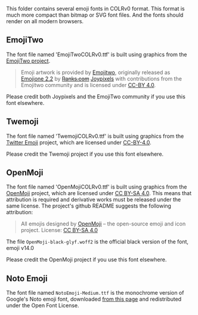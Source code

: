 
This folder contains several emoji fonts in COLRv0 format.
This format is much more compact than bitmap or SVG font files.
And the fonts should render on all modern browsers.


## EmojiTwo

The font file named 'EmojiTwoCOLRv0.ttf' is built using graphics from the [EmojiTwo project](https://github.com/EmojiTwo).

> Emoji artwork is provided by [Emojitwo](https://emojitwo.github.io/), 
> originally released as [Emojione 2.2](https://www.emojione.com) by ~~[Ranks.com](http://www.ranks.com)~~ [Joypixels](https://blog.joypixels.com/emojione-is-now-joypixels/)
> with contributions from the Emojitwo community
> and is licensed under [CC-BY 4.0](https://creativecommons.org/licenses/by/4.0/legalcode).

Please credit both Joypixels and the EmojiTwo community if you use this font elsewhere.



## Twemoji

The font file named 'TwemojiCOLRv0.ttf' is built using graphics from the [Twitter Emoji](https://github.com/twitter/twemoji) project, 
which are licensed under [CC-BY-4.0](https://creativecommons.org/licenses/by/4.0/legalcode).

Please credit the Twemoji project if you use this font elsewhere.



## OpenMoji

The font file named 'OpenMojiCOLRv0.ttf' is built using graphics from the [OpenMoji](https://github.com/hfg-gmuend/openmoji) project, 
which are licensed under [CC BY-SA 4.0](https://creativecommons.org/licenses/by-sa/4.0/#).
This means that attribution is required and derivative works must be released under the same license.
The project's github README suggests the following attribution:

> All emojis designed by [OpenMoji](https://openmoji.org/) – the open-source emoji and icon project. License: [CC BY-SA 4.0](https://creativecommons.org/licenses/by-sa/4.0/#)

The file `OpenMoji-black-glyf.woff2` is the official black version of the font, emoji v14.0

Please credit the OpenMoji project if you use this font elsewhere.  


## Noto Emoji

The font file named `NotoEmoji-Medium.ttf`
is the monochrome version of Google's Noto emoji font,
downloaded [from this page](https://fonts.google.com/noto/specimen/Noto+Emoji/about)
and redistributed under the Open Font License.
